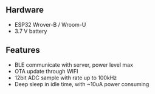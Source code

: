 ## Hardware

- ESP32 Wrover-B / Wroom-U
- 3.7 V battery

## Features

- BLE communicate with server, power level max
- OTA update through WIFI
- 12bit ADC sample with rate up to 100kHz
- Deep sleep in idle time, with ~10uA power consuming